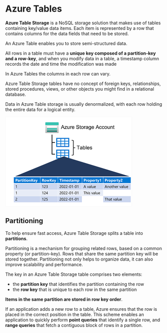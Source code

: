 # Azure Tables

**Azure Table Storage** is a NoSQL storage solution that makes use of tables containing key/value data items. Each item is represented by a row that contains columns for the data fields that need to be stored.

An Azure Table enables you to store semi-structured data. 

All rows in a table must have a **unique key composed of a partition-key and a row-key**, and when you modify data in a table, a timestamp column records the date and time the modification was made

In Azure Tables the columns in each row can vary. 

Azure Table Storage tables have no concept of foreign keys, relationships, stored procedures, views, or other objects you might find in a relational database. 

Data in Azure Table storage is usually denormalized, with each row holding the entire data for a logical entity. 

![Azure Tables](azure_tables.png)

## Partitioning

To help ensure fast access, Azure Table Storage splits a table into **partitions**. 

Partitioning is a mechanism for grouping related rows, based on a common property (or partition-key). Rows that share the same partition key will be stored together. Partitioning not only helps to organize data, it can also improve scalability and performance.

The key in an Azure Table Storage table comprises two elements:
- the **partition key** that identifies the partition containing the row
- the **row key** that is unique to each row in the same partition

**Items in the same partition are stored in row key order**. 

If an application adds a new row to a table, Azure ensures that the row is placed in the correct position in the table. This scheme enables an application to quickly perform **point queries** that identify a single row, and **range queries** that fetch a contiguous block of rows in a partition.

